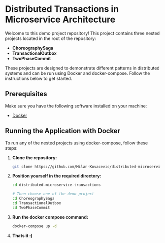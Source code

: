 # Distributed Transactions in Microservice Architecture

Welcome to this demo project repository! This project contains three nested projects located in the root of the repository:

- **ChoreographySaga**
- **TransactionalOutbox**
- **TwoPhaseCommit**

These projects are designed to demonstrate different patterns in distributed systems and can be run using Docker and docker-compose. Follow the instructions below to get started.

## Prerequisites

Make sure you have the following software installed on your machine:

- [Docker](https://www.docker.com/products/docker-desktop)

## Running the Application with Docker

To run any of the nested projects using docker-compose, follow these steps:

1. **Clone the repository:**

   ```bash
   git clone https://github.com/Milan-Kovacevic/distributed-microservice-transactions.git

2. **Position yourself in the required directory:**
   
   ```bash
   cd distributed-microservice-transactions
   
   # Then choose one of the demo project
   cd ChoreographySaga
   cd TransactionalOutbox
   cd TwoPhaseCommit

3. **Run the docker compose command:**

   ```bash
   docker-compose up -d

4. **Thats it :)**
